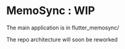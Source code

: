 # MemoSync : WIP

The main application is in flutter_memosync/

The repo architecture will soon be reworked
